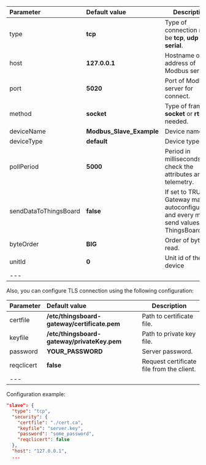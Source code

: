 | **Parameter**                 | **Default value**                       | **Description**                                                                                                               |
|:-|:-|-
| type                          | **tcp**                                 | Type of connection may be **tcp**, **udp** or **serial**.                                                                     |
| host                          | **127.0.0.1**                           | Hostname or ip address of Modbus server.                                                                                      |
| port                          | **5020**                                | Port of Modbus server for connect.                                                                                            |
| method                        | **socket**                              | Type of framer **socket** or **rtu**, if needed.                                                                              |
| deviceName                    | **Modbus_Slave_Example**                | Device name                                                                                                                   |
| deviceType                    | **default**                             | Device type                                                                                                                   |
| pollPeriod                    | **5000**                                | Period in milliseconds for check the attributes and the telemetry.                                                            |
| sendDataToThingsBoard         | **false**                               | If set to TRUE, Gateway make autoconfiguration and every <pollPeriod> ms send values to ThingsBoard                           |
| byteOrder                     | **BIG**                                 | Order of bytes to read.                                                                                                       |
| unitId                        | **0**                                   | Unit id of the device                                                                                                         |
|---

Also, you can configure TLS connection using the following configuration:

| **Parameter**                 | **Default value**                            | **Description**                           |
|:-|:-|-------------------------------------------
| certfile                      | **/etc/thingsboard-gateway/certificate.pem** | Path to certificate file.                 |
| keyfile                       | **/etc/thingsboard-gateway/privateKey.pem**  | Path to private key file.                 |
| password                      | **YOUR_PASSWORD**                            | Server password.                          |
| reqclicert                    | **false**                                    | Request certificate file from the client. |
|---

Configuration example:
```json
"slave": {
  "type": "tcp",
  "security": {
    "certfile": "./cert.ca",
    "keyfile": "server.key",
    "password": "some_password",
    "reqclicert": false
  },
  "host": "127.0.0.1",
  ...
```